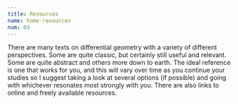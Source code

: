 ```yaml
---
title: Resources
name: home-resources
num: 03
---
```


<p>There are many texts on differential geometry with a variety of different perspectives. Some are quite classic, but certainly still useful and relevant. Some are quite abstract and others more down to earth. The ideal reference is one that works for you, and this will vary over time as you continue your studies so I suggest taking a look at several options (if possible) and going with whichever resonates most strongly with you. There are also links to online and freely available resources.</p>
